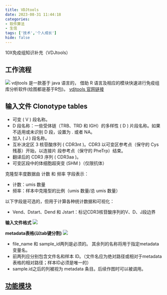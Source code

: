 ```yaml
---
title: VDJtools
date: 2023-08-31 11:44:18
categories: 
- 软件算法
- 生信
tags: ['技术','个人成长']
hide: false
---
```

10X免疫组知识补充（VDJtools）
<!-- more -->
## 工作流程
![](framework.png)
vdjtools 是一款基于 java 语言的， 借助 R 语言及相应的模块快速进行免疫组库分析软件(绘图都是基于R包)。
[vdjtools 官网链接](https://vdjtools-doc.readthedocs.io/en/master/index.html)

## 输入文件 Clonotype tables
- 可变 ( V ) 段名称。
- D 段名称：一些受体链（TRB、TRD 和 IGH）的多样性 ( D ) 片段名称。如果不适用或未识别 D
段，设置为 . 或者 NA。
- 加入 ( J ) 段名称。
- 互补决定区 3 核苷酸序列 ( CDR3nt )。CDR3 以可变区参考点（保守的 Cys 残基）开始，以连接片
段参考点（保守的 PheTrp）结束。
- 翻译后的 CDR3 序列 ( CDR3aa )。
- 可变区段中的体细胞超突变 (SHM )（仅限抗体）

克隆型丰度数据由 计数 和 频率 字段表示：
- 计数：umis 数量
- 频率：样本中克隆型的比例（umis 数量/总 umis 数量）

以下字段是可选的，但用于计算各种统计数据和可视化：
- Vend、Dstart、Dend 和 Jstart：标记CDR3核苷酸序列的V、D、J段边界

**输入文件格式**
![](输入文献格式.png)

**metadata表格(以tab键分割)**
![](metadata.png)
- file_name 和 sample_id两列是必须的。 其余列的名称将用于指定metadata 变量名。
- 前两列应分别包含文件名和样本 ID。（文件名应为绝对路径或相对于metadata表格的相对路径；样本ID必须是唯一的）
- sample.id之后的列被视为 metadata 条目。后续作图时可以被调用。

## [功能模块](https://vdjtools-doc.readthedocs.io/en/master/modules.html)
